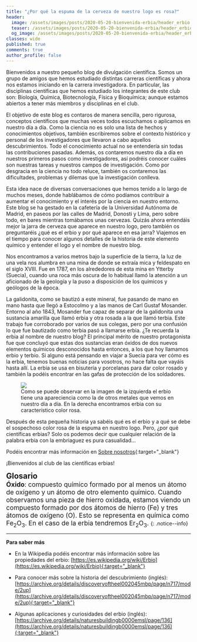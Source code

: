 ```yaml
---
title: "¿Por qué la espuma de la cerveza de nuestro logo es rosa?"
header:
  image: /assets/images/posts/2020-05-20-bienvenida-erbia/header_erbio.jpg
  teaser: /assets/images/posts/2020-05-20-bienvenida-erbia/header_erbio.jpg
  og_image: /assets/images/posts/2020-05-20-bienvenida-erbia/header_erbio.jpg
classes: wide
published: true
comments: true
author_profile: false
--- 
```


Bienvenidos a nuestro pequeño blog de divulgación científica. Somos un grupo de amigos que hemos estudiado distintas carreras científicas y ahora nos estamos iniciando en la carrera investigadora. En particular, las disciplinas científicas que hemos estudiado los integrantes de este club son: Biología, Química, Biotecnología, Física y Bioquímica; aunque estamos abiertos a tener más miembros y disciplinas en el club. 

El objetivo de este blog es contaros de manera sencilla, pero rigurosa, conceptos científicos que muchas veces todos escuchamos o aplicamos en nuestro día a día. Como la ciencia no es solo una lista de hechos y conocimientos objetivos, también escribiremos sobre el contexto histórico y personal de los investigadores que llevaron a cabo aquellos descubrimientos. Todo el conocimiento actual no se entendería sin todas las contribuciones pasadas. Además, os contaremos nuestro día a día en nuestros primeros pasos como investigadores, así podréis conocer cuáles son nuestras tareas y nuestros campos de investigación. Como por desgracia en la ciencia no todo reluce, también os contaremos las dificultades, problemas y dilemas que la investigación conlleva.

Esta idea nace de diversas conversaciones que hemos tenido a lo largo de muchos meses, donde hablábamos de cómo podíamos contribuir a aumentar el conocimiento y el interés por la ciencia en nuestro entorno. Este blog se ha gestado en la cafetería de la Universidad Autónoma de Madrid, en paseos por las calles de Madrid, Donosti y Lima, pero sobre todo, en bares mientras tomábamos unas cervezas. Quizás ahora entendáis mejor la jarra de cerveza que aparece en nuestro logo, pero también os preguntaréis ¿qué es el erbio y por qué aparece en esa jarra? Viajemos en el tiempo para conocer algunos detalles de la historia de este elemento químico y entender el logo y el nombre de nuestro blog.

Nos encontramos a varios metros bajo la superficie de la tierra, la luz de una vela nos alumbra en una mina de donde se extraía mica y feldespato en el siglo XVIII. Fue en 1787, en los alrededores de esta mina en Ytterby (Suecia), cuando una roca más oscura de lo habitual llamó la atención a un aficionado de la geología y la puso a disposición de los químicos y geólogos de la época.

La galidonita, como se bautizó a este mineral, fue pasando de mano en mano hasta que llegó a Estocolmo y a las manos de Carl Gustaf Mosander. Entorno al año 1843, Mosander fue capaz de separar de la galidonita una sustancia amarilla que llamó erbia y otra rosada a la que llamó terbia. Este trabajo fue corroborado por varios de sus colegas, pero por una confusión lo que fue bautizado como terbia pasó a llamarse erbia. ¿Te recuerda la erbia al nombre de nuestro blog? El principal mérito de nuestro protagonista fue que concluyó que estas dos sustancias eran óxidos de dos nuevos elementos químicos desconocidos hasta entonces, a los que hoy llamamos erbio y terbio. Si alguno está pensando en viajar a Suecia para ver cómo es la erbia, tenemos buenas noticias para vosotros, no hace falta que vayáis hasta allí. La erbia se usa en bisutería y porcelanas para dar color rosado y también la podéis encontrar en las gafas de protección de los soldadores.

<figure>
	<img src="{{ site.url }}{{ site.baseurl }}/assets/images/posts/2020-05-20-bienvenida-erbia/Er_OxEr.jpg"/>
	<figcaption> Como se puede observar en la imagen de la izquierda el erbio tiene una apareciencia como la de otros metales que vemos en nuestro día a día. En la derecha encontramos erbia con su característico color rosa.</figcaption>
</figure>


Después de esta pequeña historia ya sabéis qué es el erbio y a qué se debe el sospechoso color rosa de la espuma en nuestro logo. Pero, ¿por qué científicas erbias? Solo os podemos decir que cualquier relación de la palabra erbia con la embriaguez es pura casualidad...

Podéis encontrar más información en [Sobre nosotros](https://cientificaserbias.github.io/blog/sobrenosotros/){:target="_blank"}

¡Bienvenidos al club de las científicas erbias! 

     
<span style="font-size:1.5em">**Glosario**</span>
&nbsp;   
<span style="font-size:1.25em">
**Óxido**: compuesto químico formado por al menos un átomo de oxígeno y un átomo de otro elemento químico. Cuando observamos una pieza de hierro oxidada, estamos viendo un compuesto formado por dos átomos de hierro (Fe) y tres átomos de oxígeno (O). Esto se representa en química como Fe<sub>2</sub>O<sub>3</sub>. En el caso de la erbia tendremos Er<sub>2</sub>O<sub>3</sub>.
</span>
{: .notice--info}    

---
**Para saber más**

* En la Wikipedia podéis encontrar más información sobre las propiedades del erbio: [https://es.wikipedia.org/wiki/Erbio](https://es.wikipedia.org/wiki/Erbio){:target="_blank"}

* Para conocer más sobre la historia del descubrimiento (inglés): [https://archive.org/details/discoveryoftheel002045mbp/page/n717/mode/2up](https://archive.org/details/discoveryoftheel002045mbp/page/n717/mode/2up){:target="_blank"}

* Algunas aplicaciones y curiosidades del erbio (inglés): [https://archive.org/details/naturesbuildingb0000emsl/page/136](https://archive.org/details/naturesbuildingb0000emsl/page/136){:target="_blank"}
